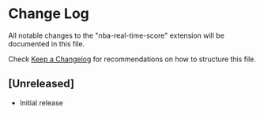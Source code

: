 # Change Log

All notable changes to the "nba-real-time-score" extension will be documented in this file.

Check [Keep a Changelog](http://keepachangelog.com/) for recommendations on how to structure this file.

## [Unreleased]

- Initial release